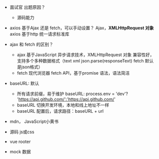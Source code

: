 - 面试官 出题原因？
  - 源码能力

- axios 基于Ajax 还是 fetch，可以手动设置？
  Ajax，**XMLHttpRequest 对象**
  axios 基于http 统一请求标准库

- ajax 和 fetch 的区别？
  - ajax 基于JavaScript 异步请求技术，XMLHttpRequest 对象
    兼容性好，支持多个多种数据格式（text xml json.parse(responseText) 
    fetch 默认是json格式）
  - fetch 现代浏览器 fetch API，基于promise 语法，语法简洁

- baseURL: 默认
  - 所有请求前缀，易于维护
    baseURL:
    process.env = 'dev'? 'https://api.github.com/':'https://api.github.com/'
  - baseURL 切换开发环境，本地和线上地址不一样
  - baseURL 配置后，请求路径：baseURL + url

- mdn， JavaScript小黄书
- 源码 js或css 
- vue rooter
- mock 数据
  